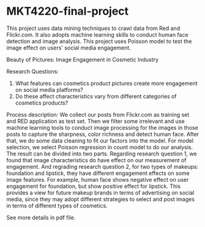 # MKT4220-final-project
This project uses data mining techniques to crawl data from Red and Flickr.com. It also adopts machine learning skills to conduct human face detection and image analysis. This project uses Poisson model to test the image effect on users' social media engagement.

Beauty of Pictures: Image Engagement in Cosmetic Industry

Research Questions: 
1. What features can cosmetics product pictures create more engagement on social media platforms?
2. Do these affect characteristics vary from different categories of cosmetics products?

Process description:
We collect our posts from Flickr.com as training set and RED application as test set. Then we filter some irrelevant and use machine learning tools to conduct image processing for the 
images in those posts to capture the sharpness, color richness and detect human face. After that, we do some data cleaning to fit our factors into the model. For model selection, we select Poisson regression 
in count model to do our analysis. 
The result can be divided into two parts. Regarding research question 1, we found that image characteristics do have effect on our measurement of engagement. And regrading research question 2, 
for two types of makeups: foundation and lipstick, they have different engagement effects on some image features. For example, human face shows negative effect on user engagement for foundation, 
but show positive effect for lipstick. This provides a view for future makeup brands in terms of advertising on social media, since they may adopt different strategies to select and post images in terms 
of different types of cosmetics.

See more details in pdf file.

